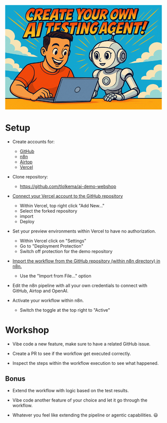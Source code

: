 <div align="center">
  <img src="readme-header.png" alt="dotfiles logo" width="700">
</div>


# Setup  

- Create accounts for:
  - [GitHub](https://github.com)
  - [n8n](https://n8n.io/)
  - [Airtop](https://www.airtop.ai/)
  - [Vercel](https://vercel.com/)

- Clone repository:
  - https://github.com/tlolkema/ai-demo-webshop

- [Connect your Vercel account to the GitHub repository](https://vercel.com/docs/git#deploying-a-git-repository)
  - Within Vercel, top right click "Add New..."
  - Select the forked repository
  - import
  - Deploy

- Set your preview environments within Vercel to have no authorization.
  - Within Vercel click on "Settings"
  - Go to "Deployment Protection"
  - Switch off protection for the demo repository 

- [Import the workflow from the GitHub repository (within n8n directory) in n8n.](https://docs.n8n.io/courses/level-one/chapter-6/)
  - Use the "Import from File..." option

- Edit the n8n pipeline with all your own credentials to connect with GitHub, Airtop and OpenAI.

- Activate your workflow within n8n.
  - Switch the toggle at the top right to "Active"

# Workshop

- Vibe code a new feature, make sure to have a related GitHub issue.

- Create a PR to see if the workflow get executed correctly.

- Inspect the steps within the workflow execution to see what happened.

## Bonus

- Extend the workflow with logic based on the test results.

- Vibe code another feature of your choice and let it go through the workflow.

- Whatever you feel like extending the pipeline or agentic capabilities. 😃
